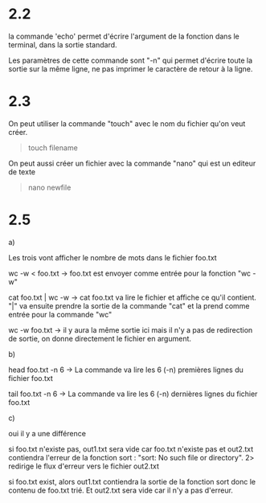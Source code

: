 # 2.2

la commande 'echo' permet d'écrire l'argument de la fonction dans le terminal, dans la sortie standard.

Les paramètres de cette commande sont "-n" qui permet d'écrire toute la sortie sur la même ligne, ne pas imprimer le caractère de retour à la ligne.

# 2.3

On peut utiliser la commande "touch" avec le nom du fichier qu'on veut créer.

> touch filename

On peut aussi créer un fichier avec la commande "nano" qui est un editeur de texte

> nano newfile

# 2.5

a)

Les trois vont afficher le nombre de mots dans le fichier foo.txt

wc -w < foo.txt -> foo.txt est envoyer comme entrée pour la fonction "wc -w"

cat foo.txt | wc -w -> cat foo.txt va lire le fichier et affiche ce qu'il contient. "|" va ensuite prendre la sortie de la commande "cat" et la prend comme entrée pour la commande "wc"

wc -w foo.txt -> il y aura la même sortie ici mais il n'y a pas de redirection de sortie, on donne directement le fichier en argument.

b)

head foo.txt -n 6 -> La commande va lire les 6 (-n) premières lignes du fichier foo.txt

tail foo.txt -n 6 -> La commande va lire les 6 (-n) dernières lignes du fichier foo.txt

c)

oui il y a une différence

si foo.txt n'existe pas, out1.txt sera vide car foo.txt n'existe pas et out2.txt contiendra l'erreur de la fonction sort : "sort: No such file or directory". 2> redirige le flux d'erreur vers le fichier out2.txt

si foo.txt exist, alors out1.txt contiendra la sortie de la fonction sort donc le contenu de foo.txt trié. Et out2.txt sera vide car il n'y a pas d'erreur.